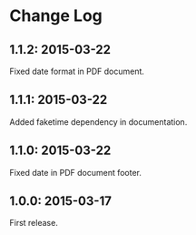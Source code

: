 Change Log
==========

1.1.2: 2015-03-22
-----------------

Fixed date format in PDF document.

1.1.1: 2015-03-22
-----------------

Added faketime dependency in documentation.

1.1.0: 2015-03-22
-----------------

Fixed date in PDF document footer.

1.0.0: 2015-03-17
-----------------

First release.

